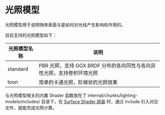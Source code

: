 # 光照模型

光照模型用于说明物体表面与是如何对光线产生影响和作用的。

目前支持的光照模型如下：

| 光照模型名称 | 说明                                                         |
| ------------ | ------------------------------------------------------------ |
| standard     | PBR 光照，支持 GGX BRDF 分布的各向同性与各向异性光照，支持卷积环境光照 |
| toon         | 简单的卡通光照，阶梯状的光照效果                             |

与光照模型相关的内置 Shader 函数放在了 internal/chunks/lighting-models/includes/ 目录下，在 [Surface Shader 组装](./shader-assembly.md) 时，通过 include 引入对应文件，就能完成光照计算。
